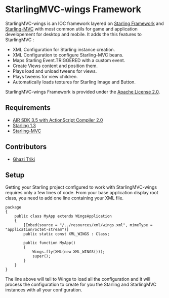 StarlingMVC-wings Framework
===========

StarlingMVC-wings is an IOC framework layered on [Starling Framework](http://gamua.com/starling/) and [Starling-MVC](htp://starlingMVC.org/) with most common utils for game and application developement for desktop and mobile. It adds the this features to StarlingMVC :
* XML Configuration for Starling instance creation.
* XML Configuration to configure Starling-MVC beans.
* Maps Starling Event.TRIGGERED with a custom event.
* Create Views content and position them.
* Plays load and unload tweens for views.
* Plays tweens for view children.
* Automatically loads textures for Starling Image and Button.

StarlingMVC-wings Framework is provided under the [Apache License 2.0](http://www.apache.org/licenses/LICENSE-2.0).

Requirements
------------
* [AIR SDK 3.5 with ActionScript Compiler 2.0](http://labs.adobe.com/technologies/asc2/)
* [Starling 1.3](http://gamua.com/starling/)
* [Starling-MVC](htp://starlingMVC.org/)

Contributors
------------
* [Ghazi Triki](mailto:ghazi.nocturne@gmail.com)

Setup
------------
Getting your Starling project configured to work with StarlingMVC-wings requires only a few lines of code. From your base application display root class, you need to add one line containing your XML file.

```as3
package
{
    public class MyApp extends WingsApplication
    {
        [Embed(source = "/../resources/xml/wings.xml", mimeType = "application/octet-stream")]
        public static const XML_WINGS : Class;

        public function MyApp()
        {
            Wings.fly(XML(new XML_WINGS()));
            super();
        }
    }
}
```

The line above will tell to Wings to load all the configuration and it will process the configuration to create for you the Starling and StarlingMVC instances with all your configuration.